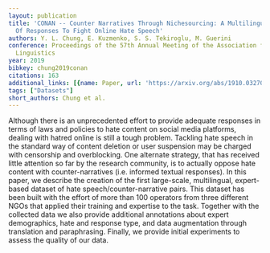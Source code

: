 ```yaml
---
layout: publication
title: 'CONAN -- Counter Narratives Through Nichesourcing: A Multilingual Dataset
  Of Responses To Fight Online Hate Speech'
authors: Y. L. Chung, E. Kuzmenko, S. S. Tekiroglu, M. Guerini
conference: Proceedings of the 57th Annual Meeting of the Association for Computational
  Linguistics
year: 2019
bibkey: chung2019conan
citations: 163
additional_links: [{name: Paper, url: 'https://arxiv.org/abs/1910.03270'}]
tags: ["Datasets"]
short_authors: Chung et al.
---
```

Although there is an unprecedented effort to provide adequate responses in
terms of laws and policies to hate content on social media platforms, dealing
with hatred online is still a tough problem. Tackling hate speech in the
standard way of content deletion or user suspension may be charged with
censorship and overblocking. One alternate strategy, that has received little
attention so far by the research community, is to actually oppose hate content
with counter-narratives (i.e. informed textual responses). In this paper, we
describe the creation of the first large-scale, multilingual, expert-based
dataset of hate speech/counter-narrative pairs. This dataset has been built
with the effort of more than 100 operators from three different NGOs that
applied their training and expertise to the task. Together with the collected
data we also provide additional annotations about expert demographics, hate and
response type, and data augmentation through translation and paraphrasing.
Finally, we provide initial experiments to assess the quality of our data.